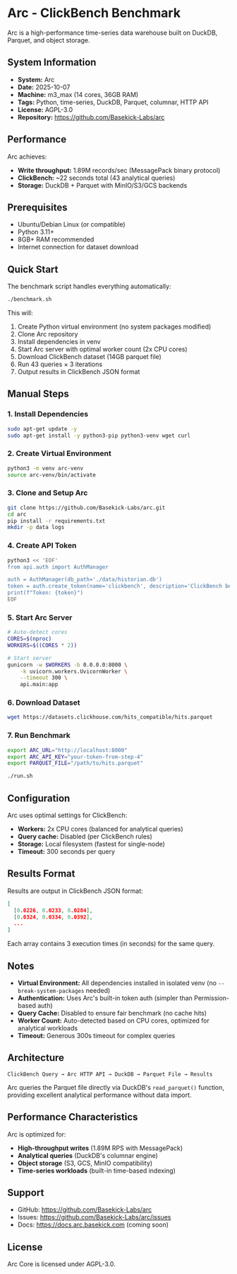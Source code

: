 # Arc - ClickBench Benchmark

Arc is a high-performance time-series data warehouse built on DuckDB, Parquet, and object storage.

## System Information

- **System:** Arc
- **Date:** 2025-10-07
- **Machine:** m3_max (14 cores, 36GB RAM)
- **Tags:** Python, time-series, DuckDB, Parquet, columnar, HTTP API
- **License:** AGPL-3.0
- **Repository:** https://github.com/Basekick-Labs/arc

## Performance

Arc achieves:
- **Write throughput:** 1.89M records/sec (MessagePack binary protocol)
- **ClickBench:** ~22 seconds total (43 analytical queries)
- **Storage:** DuckDB + Parquet with MinIO/S3/GCS backends

## Prerequisites

- Ubuntu/Debian Linux (or compatible)
- Python 3.11+
- 8GB+ RAM recommended
- Internet connection for dataset download

## Quick Start

The benchmark script handles everything automatically:

```bash
./benchmark.sh
```

This will:
1. Create Python virtual environment (no system packages modified)
2. Clone Arc repository
3. Install dependencies in venv
4. Start Arc server with optimal worker count (2x CPU cores)
5. Download ClickBench dataset (14GB parquet file)
6. Run 43 queries × 3 iterations
7. Output results in ClickBench JSON format

## Manual Steps

### 1. Install Dependencies

```bash
sudo apt-get update -y
sudo apt-get install -y python3-pip python3-venv wget curl
```

### 2. Create Virtual Environment

```bash
python3 -m venv arc-venv
source arc-venv/bin/activate
```

### 3. Clone and Setup Arc

```bash
git clone https://github.com/Basekick-Labs/arc.git
cd arc
pip install -r requirements.txt
mkdir -p data logs
```

### 4. Create API Token

```bash
python3 << 'EOF'
from api.auth import AuthManager

auth = AuthManager(db_path='./data/historian.db')
token = auth.create_token(name='clickbench', description='ClickBench benchmark')
print(f"Token: {token}")
EOF
```

### 5. Start Arc Server

```bash
# Auto-detect cores
CORES=$(nproc)
WORKERS=$((CORES * 2))

# Start server
gunicorn -w $WORKERS -b 0.0.0.0:8000 \
    -k uvicorn.workers.UvicornWorker \
    --timeout 300 \
    api.main:app
```

### 6. Download Dataset

```bash
wget https://datasets.clickhouse.com/hits_compatible/hits.parquet
```

### 7. Run Benchmark

```bash
export ARC_URL="http://localhost:8000"
export ARC_API_KEY="your-token-from-step-4"
export PARQUET_FILE="/path/to/hits.parquet"

./run.sh
```

## Configuration

Arc uses optimal settings for ClickBench:

- **Workers:** 2x CPU cores (balanced for analytical queries)
- **Query cache:** Disabled (per ClickBench rules)
- **Storage:** Local filesystem (fastest for single-node)
- **Timeout:** 300 seconds per query

## Results Format

Results are output in ClickBench JSON format:

```json
[
  [0.0226, 0.0233, 0.0284],
  [0.0324, 0.0334, 0.0392],
  ...
]
```

Each array contains 3 execution times (in seconds) for the same query.

## Notes

- **Virtual Environment:** All dependencies installed in isolated venv (no `--break-system-packages` needed)
- **Authentication:** Uses Arc's built-in token auth (simpler than Permission-based auth)
- **Query Cache:** Disabled to ensure fair benchmark (no cache hits)
- **Worker Count:** Auto-detected based on CPU cores, optimized for analytical workloads
- **Timeout:** Generous 300s timeout for complex queries

## Architecture

```
ClickBench Query → Arc HTTP API → DuckDB → Parquet File → Results
```

Arc queries the Parquet file directly via DuckDB's `read_parquet()` function, providing excellent analytical performance without data import.

## Performance Characteristics

Arc is optimized for:
- **High-throughput writes** (1.89M RPS with MessagePack)
- **Analytical queries** (DuckDB's columnar engine)
- **Object storage** (S3, GCS, MinIO compatibility)
- **Time-series workloads** (built-in time-based indexing)

## Support

- GitHub: https://github.com/Basekick-Labs/arc
- Issues: https://github.com/Basekick-Labs/arc/issues
- Docs: https://docs.arc.basekick.com (coming soon)

## License

Arc Core is licensed under AGPL-3.0.
